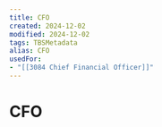 ```yaml
---
title: CFO
created: 2024-12-02
modified: 2024-12-02
tags: TBSMetadata
alias: CFO
usedFor:
- "[[3084 Chief Financial Officer]]"
---
```

# CFO
